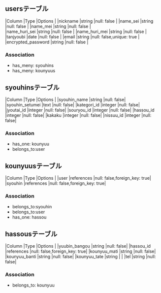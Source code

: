 ## usersテーブル

|Column                 |Type   |Options                  |
|nickname               |string |null: false              |
|name_sei               |string |null: false              |
|name_mei               |string |null: false              |            
|name_huri_sei          |string |null: false              |
|name_huri_mei          |string |null: false              |
|tanjyoubi              |date   |null: false              |
|email                  |string |null: false,unique: true |  
|encrypted_password     |string |null: false              |       
### Association
- has_meny: syouhins
- has_meny: kounyuus
## syouhinsテーブル

|Column            |Type       |Options    |
|syouhin_name      |string     |null: false|
|syouhin_setumei   |text       |null: false|
|kategori_id       |integer    |null: false|
|jyoutai_id        |integer    |null: false|
|souryou_id        |integer    |null: false|
|hassou_id         |integer    |null: false|
|kakaku            |integer    |null: false|
|nissuu_id         |integer    |null: false|
### Association
- has_one: kounyuu
- belongs_to:user

## kounyuusテーブル

|Column             |Type       |Options                      |
|user            |references   |null: false,foreign_key: true|
|syouhin         |references    |null: false,foreign_key: true|
### Association
- belongs_to:syouhin
- belongs_to:user
- has_one: hassou


## hassousテーブル
|Column                 |Type       |Options    |
|yuubin_bangou          |string     |null: false|
|hassou_id              |references    |null: false,foreign_key: true|
|kounyuu_mati           |string     |null: false|
|kounyuu_banti          |string     |null: false|
|kounyuu_tate           |string     |           |
|tel                    |string     |null: false|

### Association
- belongs_to: kounyuu

